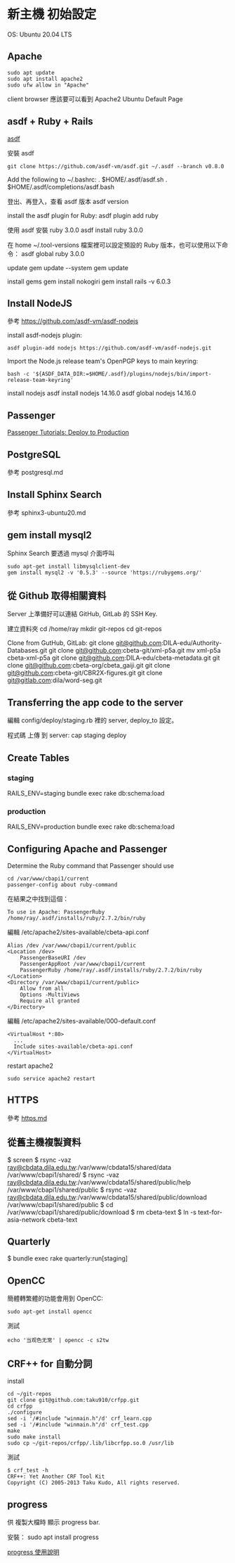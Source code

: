 # 新主機 初始設定

OS: Ubuntu 20.04 LTS

## Apache

    sudo apt update
    sudo apt install apache2
    sudo ufw allow in "Apache"

client browser 應該要可以看到 Apache2 Ubuntu Default Page

## asdf + Ruby + Rails

[asdf](https://github.com/asdf-vm/asdf)

安裝 asdf

    git clone https://github.com/asdf-vm/asdf.git ~/.asdf --branch v0.8.0

Add the following to ~/.bashrc:
    . $HOME/.asdf/asdf.sh
    . $HOME/.asdf/completions/asdf.bash

登出、再登入，查看 asdf 版本
    asdf version

install the asdf plugin for Ruby:
    asdf plugin add ruby

使用 asdf 安裝 ruby 3.0.0
    asdf install ruby 3.0.0

在 home ~/.tool-versions 檔案裡可以設定預設的 Ruby 版本，也可以使用以下命令：
    asdf global ruby 3.0.0

update
    gem update --system
    gem update

install gems
    gem install nokogiri
    gem install rails -v 6.0.3

## Install NodeJS

參考 <https://github.com/asdf-vm/asdf-nodejs>

install asdf-nodejs plugin:

    asdf plugin-add nodejs https://github.com/asdf-vm/asdf-nodejs.git

Import the Node.js release team's OpenPGP keys to main keyring:

    bash -c '${ASDF_DATA_DIR:=$HOME/.asdf}/plugins/nodejs/bin/import-release-team-keyring'

install nodejs
    asdf install nodejs 14.16.0
    asdf global nodejs 14.16.0

## Passenger

[Passenger Tutorials: Deploy to Production](https://www.phusionpassenger.com/docs/tutorials/deploy_to_production/)

## PostgreSQL

參考 postgresql.md

## Install Sphinx Search

參考 sphinx3-ubuntu20.md

## gem install mysql2

Sphinx Search 要透過 mysql 介面呼叫

    sudo apt-get install libmysqlclient-dev
    gem install mysql2 -v '0.5.3' --source 'https://rubygems.org/'

## 從 Github 取得相關資料

Server 上準備好可以連結 GitHub, GitLab 的 SSH Key.

建立資料夾
    cd /home/ray
    mkdir git-repos
    cd git-repos

Clone from GutHub, GitLab:
    git clone git@github.com:DILA-edu/Authority-Databases.git
    git clone git@github.com:cbeta-git/xml-p5a.git
    mv xml-p5a cbeta-xml-p5a
    git clone git@github.com:DILA-edu/cbeta-metadata.git
    git clone git@github.com:cbeta-org/cbeta_gaiji.git
    git clone git@github.com:cbeta-git/CBR2X-figures.git
    git clone git@gitlab.com:dila/word-seg.git

## Transferring the app code to the server

編輯 config/deploy/staging.rb 裡的 server, deploy_to 設定。

程式碼 上傳 到 server:
    cap staging deploy

## Create Tables

### staging

RAILS_ENV=staging bundle exec rake db:schema:load

### production

RAILS_ENV=production bundle exec rake db:schema:load

## Configuring Apache and Passenger

Determine the Ruby command that Passenger should use

    cd /var/www/cbapi1/current
    passenger-config about ruby-command

在結果之中找到這個：

    To use in Apache: PassengerRuby /home/ray/.asdf/installs/ruby/2.7.2/bin/ruby

編輯 /etc/apache2/sites-available/cbeta-api.conf

    Alias /dev /var/www/cbapi1/current/public
    <Location /dev>
        PassengerBaseURI /dev
        PassengerAppRoot /var/www/cbapi1/current
        PassengerRuby /home/ray/.asdf/installs/ruby/2.7.2/bin/ruby
    </Location>
    <Directory /var/www/cbapi1/current/public>
        Allow from all
        Options -MultiViews
        Require all granted
    </Directory>

編輯 /etc/apache2/sites-available/000-default.conf

    <VirtualHost *:80>
      ...
      Include sites-available/cbeta-api.conf
    </VirtualHost>

restart apache2

    sudo service apache2 restart

## HTTPS

參考 [https.md](https.md)

## 從舊主機複製資料

$ screen
$ rsync -vaz ray@cbdata.dila.edu.tw:/var/www/cbdata15/shared/data /var/www/cbapi1/shared/
$ rsync -vaz ray@cbdata.dila.edu.tw:/var/www/cbdata15/shared/public/help /var/www/cbapi1/shared/public
$ rsync -vaz ray@cbdata.dila.edu.tw:/var/www/cbdata15/shared/public/download /var/www/cbapi1/shared/public
$ cd /var/www/cbapi1/shared/public/download
$ rm cbeta-text
$ ln -s text-for-asia-network cbeta-text

## Quarterly

$ bundle exec rake quarterly:run[staging]

## OpenCC

簡體轉繁體的功能會用到 OpenCC:

    sudo apt-get install opencc

測試

    echo '当观色无常' | opencc -c s2tw

## CRF++ for 自動分詞

install

    cd ~/git-repos
    git clone git@github.com:taku910/crfpp.git
    cd crfpp
    ./configure
    sed -i '/#include "winmain.h"/d' crf_learn.cpp
    sed -i '/#include "winmain.h"/d' crf_test.cpp
    make
    sudo make install
    sudo cp ~/git-repos/crfpp/.lib/libcrfpp.so.0 /usr/lib

測試

    $ crf_test -h
    CRF++: Yet Another CRF Tool Kit
    Copyright (C) 2005-2013 Taku Kudo, All rights reserved.

## progress

供 複製大檔時 顯示 progress bar.

安裝：
    sudo apt install progress

[progress 使用說明](http://manpages.ubuntu.com/manpages/bionic/man1/progress.1.html)

